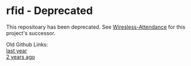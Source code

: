 # rfid - Deprecated 

This repositoary has been deprecated. See [Wiresless-Attendance](https://github.com/NEUWireless/Wireless-Attendance) for this project's successor.
 
Old Github Links:  
[last year](https://github.com/thomashinds/wireless-club-rfid-attendance)  
[2 years ago](https://github.com/piraka9011/rfid_neuwireless)
